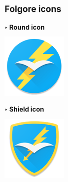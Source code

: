 # Folgore icons

## ‣ Round icon
<img src="https://github.com/folgore95/folgore-icons/blob/master/round/ic_launcher%20xxxhdpi.png"/>

## ‣ Shield icon
<img src="https://github.com/folgore95/folgore-icons/blob/master/shield/ic_launcher%20xxxhdpi.png"/>
